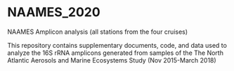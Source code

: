 # NAAMES_2020
NAAMES Amplicon analysis (all stations from the four cruises)

This repository contains supplementary documents, code, and data used to analyze the 16S rRNA amplicons generated from samples of the The North Atlantic Aerosols and Marine Ecosystems Study (Nov 2015-March 2018)
